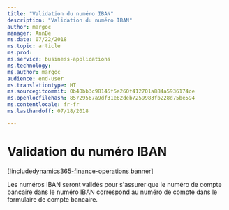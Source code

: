 ```yaml
---
title: "Validation du numéro IBAN"
description: "Validation du numéro IBAN"
author: margoc
manager: AnnBe
ms.date: 07/22/2018
ms.topic: article
ms.prod: 
ms.service: business-applications
ms.technology: 
ms.author: margoc
audience: end-user
ms.translationtype: HT
ms.sourcegitcommit: 0b40bb3c98145f5a260f412701a884a5936174ce
ms.openlocfilehash: 85729567a9df31e62deb7259983fb228d75be594
ms.contentlocale: fr-fr
ms.lasthandoff: 07/18/2018

---
```

#  <a name="iban-number-validation"></a>Validation du numéro IBAN

[!include[dynamics365-finance-operations banner](../includes/dynamics365-finance-operations.md)]



Les numéros IBAN seront validés pour s'assurer que le numéro de compte bancaire dans le numéro IBAN correspond au numéro de compte dans le formulaire de compte bancaire.
